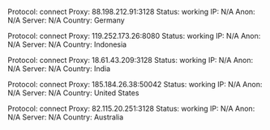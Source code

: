 Protocol: connect
Proxy: 88.198.212.91:3128
Status: working
IP: N/A
Anon: N/A
Server: N/A
Country: Germany

Protocol: connect
Proxy: 119.252.173.26:8080
Status: working
IP: N/A
Anon: N/A
Server: N/A
Country: Indonesia

Protocol: connect
Proxy: 18.61.43.209:3128
Status: working
IP: N/A
Anon: N/A
Server: N/A
Country: India

Protocol: connect
Proxy: 185.184.26.38:50042
Status: working
IP: N/A
Anon: N/A
Server: N/A
Country: United States

Protocol: connect
Proxy: 82.115.20.251:3128
Status: working
IP: N/A
Anon: N/A
Server: N/A
Country: Australia

